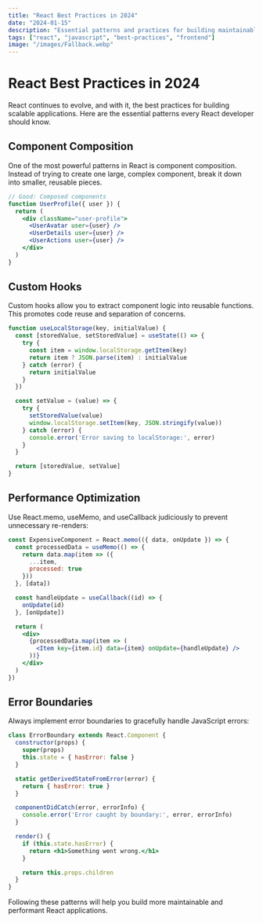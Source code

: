 ```yaml
---
title: "React Best Practices in 2024"
date: "2024-01-15"
description: "Essential patterns and practices for building maintainable React applications in 2024."
tags: ["react", "javascript", "best-practices", "frontend"]
image: "/images/Fallback.webp"
---
```


# React Best Practices in 2024

React continues to evolve, and with it, the best practices for building scalable applications. Here are the essential patterns every React developer should know.

## Component Composition

One of the most powerful patterns in React is component composition. Instead of trying to create one large, complex component, break it down into smaller, reusable pieces.

```jsx
// Good: Composed components
function UserProfile({ user }) {
  return (
    <div className="user-profile">
      <UserAvatar user={user} />
      <UserDetails user={user} />
      <UserActions user={user} />
    </div>
  )
}
```

## Custom Hooks

Custom hooks allow you to extract component logic into reusable functions. This promotes code reuse and separation of concerns.

```jsx
function useLocalStorage(key, initialValue) {
  const [storedValue, setStoredValue] = useState(() => {
    try {
      const item = window.localStorage.getItem(key)
      return item ? JSON.parse(item) : initialValue
    } catch (error) {
      return initialValue
    }
  })

  const setValue = (value) => {
    try {
      setStoredValue(value)
      window.localStorage.setItem(key, JSON.stringify(value))
    } catch (error) {
      console.error('Error saving to localStorage:', error)
    }
  }

  return [storedValue, setValue]
}
```

## Performance Optimization

Use React.memo, useMemo, and useCallback judiciously to prevent unnecessary re-renders:

```jsx
const ExpensiveComponent = React.memo(({ data, onUpdate }) => {
  const processedData = useMemo(() => {
    return data.map(item => ({
      ...item,
      processed: true
    }))
  }, [data])

  const handleUpdate = useCallback((id) => {
    onUpdate(id)
  }, [onUpdate])

  return (
    <div>
      {processedData.map(item => (
        <Item key={item.id} data={item} onUpdate={handleUpdate} />
      ))}
    </div>
  )
})
```

## Error Boundaries

Always implement error boundaries to gracefully handle JavaScript errors:

```jsx
class ErrorBoundary extends React.Component {
  constructor(props) {
    super(props)
    this.state = { hasError: false }
  }

  static getDerivedStateFromError(error) {
    return { hasError: true }
  }

  componentDidCatch(error, errorInfo) {
    console.error('Error caught by boundary:', error, errorInfo)
  }

  render() {
    if (this.state.hasError) {
      return <h1>Something went wrong.</h1>
    }

    return this.props.children
  }
}
```

Following these patterns will help you build more maintainable and performant React applications.
